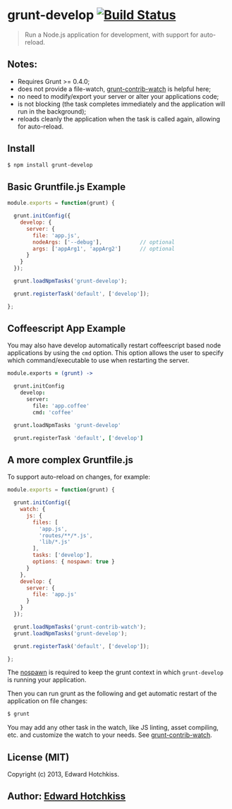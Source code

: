 
# grunt-develop [![Build Status](https://secure.travis-ci.org/edwardhotchkiss/grunt-develop.png)](http://travis-ci.org/edwardhotchkiss/grunt-develop)

> Run a Node.js application for development, with support for auto-reload.

## Notes:

  * Requires Grunt >= 0.4.0;
  * does not provide a file-watch, [grunt-contrib-watch](https://github.com/gruntjs/grunt-contrib-watch)
    is helpful here;
  * no need to modify/export your server or alter your applications code;
  * is not blocking (the task completes immediately and the application will
    run in the background);
  * reloads cleanly the application when the task is called again,
    allowing for auto-reload.

## Install

```bash
$ npm install grunt-develop
```

## Basic Gruntfile.js Example

```javascript
module.exports = function(grunt) {

  grunt.initConfig({
    develop: {
      server: {
        file: 'app.js',
        nodeArgs: ['--debug'],            // optional
        args: ['appArg1', 'appArg2']      // optional
      }
    }
  });

  grunt.loadNpmTasks('grunt-develop');

  grunt.registerTask('default', ['develop']);

};
```

## Coffeescript App Example

You may also have develop automatically restart coffeescript based node
applications by using the `cmd` option.  This option allows the user to
specify which command/executable to use when restarting the server.

```coffeescript
module.exports = (grunt) ->

  grunt.initConfig
    develop:
      server:
        file: 'app.coffee'
        cmd: 'coffee'

  grunt.loadNpmTasks 'grunt-develop'

  grunt.registerTask 'default', ['develop']
```

## A more complex Gruntfile.js

 To support auto-reload on changes, for example:

```javascript
module.exports = function(grunt) {

  grunt.initConfig({
    watch: {
      js: {
        files: [
          'app.js',
          'routes/**/*.js',
          'lib/*.js'
        ],
        tasks: ['develop'],
        options: { nospawn: true }
      }
    },
    develop: {
      server: {
        file: 'app.js'
      }
    }
  });

  grunt.loadNpmTasks('grunt-contrib-watch');
  grunt.loadNpmTasks('grunt-develop');

  grunt.registerTask('default', ['develop']);

};
```

The [nospawn](https://github.com/gruntjs/grunt-contrib-watch/blob/master/README.md#optionsnospawn)
is required to keep the grunt context in which `grunt-develop` is running
your application.

Then you can run grunt as the following and get automatic restart of the
application on file changes:

```bash
$ grunt
```

You may add any other task in the watch, like JS linting, asset compiling,
etc. and customize the watch to your needs. See
[grunt-contrib-watch](https://github.com/gruntjs/grunt-contrib-watch).

## License (MIT)

Copyright (c) 2013, Edward Hotchkiss.

## Author: [Edward Hotchkiss][0]

[0]: http://github.com/edwardhotchkiss/
